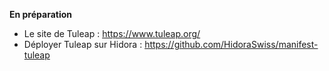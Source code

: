 **En préparation**

- Le site de Tuleap : https://www.tuleap.org/
- Déployer Tuleap sur Hidora : https://github.com/HidoraSwiss/manifest-tuleap

